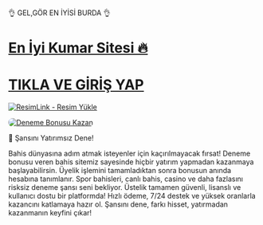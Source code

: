 👌 GEL,GÖR EN İYİSİ BURDA 👌

# <a href="https://edu.norwichuniversty.com/tr?faff=4109">En İyi Kumar Sitesi 🔥</a>
# <a href="https://edu.norwichuniversty.com/tr?faff=4109">TIKLA VE GİRİŞ YAP</a>

<a href="https://edu.norwichuniversty.com/tr?faff=4109" title="ResimLink - Resim Yükle"><img src="https://r.resimlink.com/-cr7jakuy.jpg" title="ResimLink - Resim Yükle" alt="ResimLink - Resim Yükle"></a>

<a href="https://edu.norwichuniversty.com/tr?faff=4109" title="Deneme Bonusu">
    <img src="https://i.ibb.co/5K7Ks6w/zzzz3.gif" alt="Deneme Bonusu Kazan" style="max-width:100%; height:auto; border-radius:8px;">
</a>

 🎰 Şansını Yatırımsız Dene!

Bahis dünyasına adım atmak isteyenler için kaçırılmayacak fırsat!
Deneme bonusu veren bahis sitemiz sayesinde hiçbir yatırım yapmadan kazanmaya başlayabilirsin.
Üyelik işlemini tamamladıktan sonra bonusun anında hesabına tanımlanır. Spor bahisleri, canlı bahis, casino ve daha fazlasını risksiz deneme şansı seni bekliyor.
Üstelik tamamen güvenli, lisanslı ve kullanıcı dostu bir platformda! Hızlı ödeme, 7/24 destek ve yüksek oranlarla kazancını katlamaya hazır ol.
Şansını dene, farkı hisset, yatırmadan kazanmanın keyfini çıkar!
